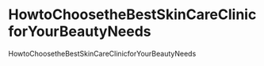 # HowtoChoosetheBestSkinCareClinicforYourBeautyNeeds
HowtoChoosetheBestSkinCareClinicforYourBeautyNeeds

